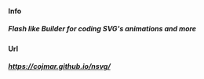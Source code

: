 #### Info
##### Flash like Builder for coding SVG's animations and more 
#### Url
##### https://cojmar.github.io/nsvg/

